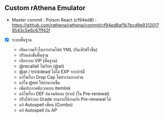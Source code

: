 ## Custom rAthena Emulator

* Master commit : Poison React (cf94ed8) : https://github.com/rathena/rathena/commit/cf94ed8af1b7bcd9e93120179543c5e6c67ff42f


* [X] ระบบพื้นฐาน

  * เปิดความเร็วในการอ่านไฟล์ YML (รันเซิร์ฟไวขึ้น)
  * ปรับแต่งขั้นพื้นฐาน
  * เปิดระบบ VIP (พื้นฐาน)
  * @recallall ไม่เรียก (@at)
  * @at / trickdead ไม่ได้ EXP จากปาร์ตี้
  * แก้ไขเรื่อง Drop Cap ไม่ทำงานบางส่วน
  * แก้ไข @mi ให้อ่านง่ายขึ้น
  * เพิ่มประกาศตีบวกแบบ itemlink
  * แก้ไขเรื่อง DEF ล้นจนติดลบ (หาย) (ใน Pre-renewal)
  * ปรับให้ระบบ Grade สามารถใช้งานกับ Pre-renewal ได้
  * แก้ Autospell เพี้ยน (Combo)
  * แก้ Autospell กิน AP